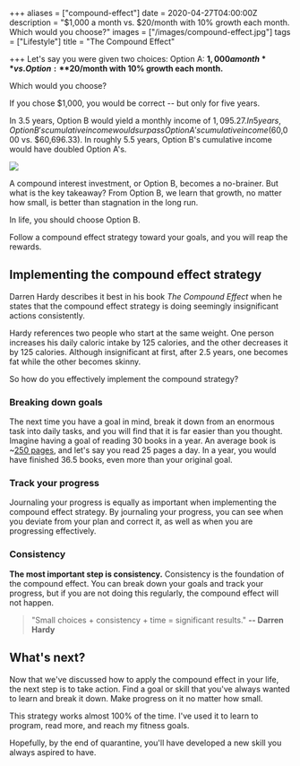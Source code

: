 +++
aliases = ["compound-effect"]
date = 2020-04-27T04:00:00Z
description = "$1,000 a month vs. $20/month with 10% growth each month. Which would you choose?"
images = ["/images/compound-effect.jpg"]
tags = ["Lifestyle"]
title = "The Compound Effect"

+++
Let's say you were given two choices: Option A: **$1,000 a month** vs. Option : **$20/month with 10% growth each month.**

Which would you choose?

If you chose $1,000, you would be correct -- but only for five years.

In 3.5 years, Option B would yield a monthly income of $1,095.27. In 5 years, Option B's cumulative income would surpass Option A's cumulative income ($60,000 vs. $60,696.33). In roughly 5.5 years, Option B's cumulative income would have doubled Option A's.

![](https://firebasestorage.googleapis.com/v0/b/firescript-577a2.appspot.com/o/imgs%2Fapp%2Fandyjgao%2FuGYIReqGq5?alt=media&token=ab1b9624-03db-40c2-90c4-8e6e762490f9)

A compound interest investment, or Option B, becomes a no-brainer. But what is the key takeaway? From Option B, we learn that growth, no matter how small, is better than stagnation in the long run.

In life, you should choose Option B.

Follow a compound effect strategy toward your goals, and you will reap the rewards.

## Implementing the compound effect strategy

Darren Hardy describes it best in his book _The Compound Effect_ when he states that the compound effect strategy is doing seemingly insignificant actions consistently.

Hardy references two people who start at the same weight. One person increases his daily caloric intake by 125 calories, and the other decreases it by 125 calories. Although insignificant at first, after 2.5 years, one becomes fat while the other becomes skinny.

So how do you effectively implement the compound strategy?

### Breaking down goals

The next time you have a goal in mind, break it down from an enormous task into daily tasks, and you will find that it is far easier than you thought. Imagine having a goal of reading 30 books in a year. An average book is \~[250 pages](https://www.megcabot.com/about-meg-cabot/frequently-asked-questions-getting-published/), and let's say you read 25 pages a day. In a year, you would have finished 36.5 books, even more than your original goal.

### Track your progress

Journaling your progress is equally as important when implementing the compound effect strategy. By journaling your progress, you can see when you deviate from your plan and correct it, as well as when you are progressing effectively.

### Consistency

**The most important step is consistency.** Consistency is the foundation of the compound effect. You can break down your goals and track your progress, but if you are not doing this regularly, the compound effect will not happen.

> "Small choices + consistency + time = significant results."  **-- Darren Hardy**

## What's next?

Now that we've discussed how to apply the compound effect in your life, the next step is to take action. Find a goal or skill that you've always wanted to learn and break it down. Make progress on it no matter how small.

This strategy works almost 100% of the time. I've used it to learn to program, read more, and reach my fitness goals.

Hopefully, by the end of quarantine, you'll have developed a new skill you always aspired to have.